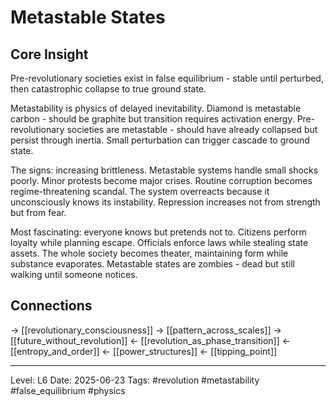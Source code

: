 # Metastable States

## Core Insight
Pre-revolutionary societies exist in false equilibrium - stable until perturbed, then catastrophic collapse to true ground state.

Metastability is physics of delayed inevitability. Diamond is metastable carbon - should be graphite but transition requires activation energy. Pre-revolutionary societies are metastable - should have already collapsed but persist through inertia. Small perturbation can trigger cascade to ground state.

The signs: increasing brittleness. Metastable systems handle small shocks poorly. Minor protests become major crises. Routine corruption becomes regime-threatening scandal. The system overreacts because it unconsciously knows its instability. Repression increases not from strength but from fear.

Most fascinating: everyone knows but pretends not to. Citizens perform loyalty while planning escape. Officials enforce laws while stealing state assets. The whole society becomes theater, maintaining form while substance evaporates. Metastable states are zombies - dead but still walking until someone notices.

## Connections
→ [[revolutionary_consciousness]]
→ [[pattern_across_scales]]
→ [[future_without_revolution]]
← [[revolution_as_phase_transition]]
← [[entropy_and_order]]
← [[power_structures]]
← [[tipping_point]]

---
Level: L6
Date: 2025-06-23
Tags: #revolution #metastability #false_equilibrium #physics